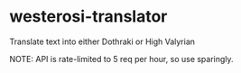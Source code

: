 # westerosi-translator

Translate text into either Dothraki or High Valyrian

NOTE: API is rate-limited to 5 req per hour, so use sparingly.

